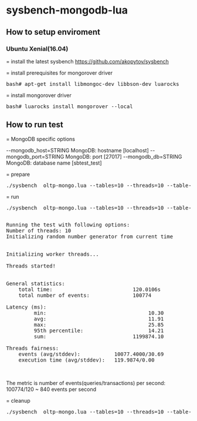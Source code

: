 # sysbench-mongodb-lua


 <h2>How to setup enviroment</h2>
 
  <h3>Ubuntu Xenial(16.04)</h3>
 
 = install the latest sysbench
   https://github.com/akopytov/sysbench
 
 = install prerequisites for mongorover driver
   <pre>bash# apt-get install libmongoc-dev libbson-dev luarocks</pre>
  
 = install mongorover driver
   <pre>bash# luarocks install mongorover --local</pre>
  
 <h2>How to run test</h2>
 
 = MongoDB specific options
 
  --mongodb_host=STRING         MongoDB: hostname [localhost]
  --mongodb_port=STRING         MongoDB: port [27017]
  --mongodb_db=STRING           MongoDB: database name [sbtest_test]

 = prepare
 
 <pre>./sysbench  oltp-mongo.lua --tables=10 --threads=10 --table-size=100 --mongodb-db=sbtest --mongodb-host=localhost --mongodb-port=27017 prepare</pre>
 
 = run 
 <pre>./sysbench  oltp-mongo.lua --tables=10 --threads=10 --table-size=100 --mongodb-db=sbtest --mongodb-host=localhost --mongodb-port=27017 --time=120 run</pre>
 <pre>

Running the test with following options:
Number of threads: 10
Initializing random number generator from current time


Initializing worker threads...

Threads started!


General statistics:
    total time:                          120.0106s
    total number of events:              100774

Latency (ms):
         min:                                 10.30
         avg:                                 11.91
         max:                                 25.85
         95th percentile:                     14.21
         sum:                            1199874.10

Threads fairness:
    events (avg/stddev):           10077.4000/30.69
    execution time (avg/stddev):   119.9874/0.00

 </pre>

The metric is number of events(queries/transactions) per second: 100774/120 ~ 840 events per second

= cleanup
 <pre>./sysbench  oltp-mongo.lua --tables=10 --threads=10 --table-size=100 --mongodb-db=sbtest --mongodb-host=localhost --mongodb-port=27017 cleanup</pre>
 
 
